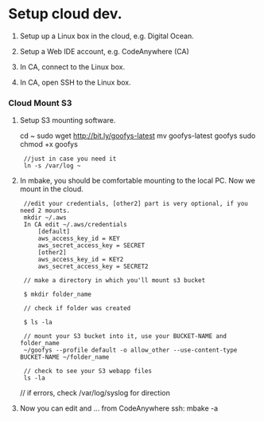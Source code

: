 
# Setup cloud dev.

1. Setup up a Linux box in the cloud, e.g. Digital Ocean.

2. Setup a Web IDE account, e.g. CodeAnywhere (CA)

3. In CA, connect to the Linux box.

4. In CA, open SSH to the Linux box.


### Cloud Mount S3

1. Setup S3 mounting software.

      cd ~
		sudo wget http://bit.ly/goofys-latest
		mv goofys-latest goofys
		sudo chmod +x goofys

		//just in case you need it
		ln -s /var/log ~

2. In mbake, you should be comfortable mounting to the local PC. Now we mount in the cloud.


		//edit your credentials, [other2] part is very optional, if you need 2 mounts.
		mkdir ~/.aws
		In CA edit ~/.aws/credentials
			[default]
			aws_access_key_id = KEY
			aws_secret_access_key = SECRET
			[other2]
			aws_access_key_id = KEY2
			aws_secret_access_key = SECRET2

		// make a directory in which you'll mount s3 bucket

		$ mkdir folder_name

		// check if folder was created

		$ ls -la

		// mount your S3 bucket into it, use your BUCKET-NAME and folder_name
		~/goofys --profile default -o allow_other --use-content-type BUCKET-NAME ~/folder_name

		// check to see your S3 webapp files
		ls -la
      
      // if errors, check /var/log/syslog for direction

3. Now you can edit and ... from CodeAnywhere ssh: mbake -a


